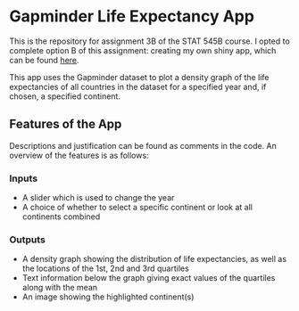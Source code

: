 # Gapminder Life Expectancy App

This is the repository for assignment 3B of the STAT 545B course. I opted to complete option B of this assignment: creating my own shiny app, which can be found [here](https://timcrowe91.shinyapps.io/GapminderApp/).

This app uses the Gapminder dataset to plot a density graph of the life expectancies of all countries in the dataset for a specified year and, if chosen, a specified continent.

## Features of the App

Descriptions and justification can be found as comments in the code. An overview of the features is as follows:

### Inputs

* A slider which is used to change the year
* A choice of whether to select a specific continent or look at all continents combined

### Outputs

* A density graph showing the distribution of life expectancies, as well as the locations of the 1st, 2nd and 3rd quartiles
* Text information below the graph giving exact values of the quartiles along with the mean
* An image showing the highlighted continent(s)